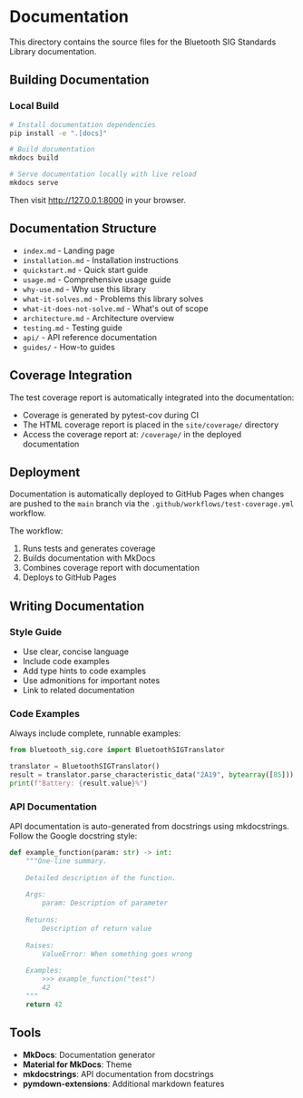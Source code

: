 # Documentation

This directory contains the source files for the Bluetooth SIG Standards Library documentation.

## Building Documentation

### Local Build

```bash
# Install documentation dependencies
pip install -e ".[docs]"

# Build documentation
mkdocs build

# Serve documentation locally with live reload
mkdocs serve
```

Then visit http://127.0.0.1:8000 in your browser.

## Documentation Structure

- `index.md` - Landing page
- `installation.md` - Installation instructions
- `quickstart.md` - Quick start guide
- `usage.md` - Comprehensive usage guide
- `why-use.md` - Why use this library
- `what-it-solves.md` - Problems this library solves
- `what-it-does-not-solve.md` - What's out of scope
- `architecture.md` - Architecture overview
- `testing.md` - Testing guide
- `api/` - API reference documentation
- `guides/` - How-to guides

## Coverage Integration

The test coverage report is automatically integrated into the documentation:

- Coverage is generated by pytest-cov during CI
- The HTML coverage report is placed in the `site/coverage/` directory
- Access the coverage report at: `/coverage/` in the deployed documentation

## Deployment

Documentation is automatically deployed to GitHub Pages when changes are pushed to the `main` branch via the `.github/workflows/test-coverage.yml` workflow.

The workflow:
1. Runs tests and generates coverage
2. Builds documentation with MkDocs
3. Combines coverage report with documentation
4. Deploys to GitHub Pages

## Writing Documentation

### Style Guide

- Use clear, concise language
- Include code examples
- Add type hints to code examples
- Use admonitions for important notes
- Link to related documentation

### Code Examples

Always include complete, runnable examples:

```python
from bluetooth_sig.core import BluetoothSIGTranslator

translator = BluetoothSIGTranslator()
result = translator.parse_characteristic_data("2A19", bytearray([85]))
print(f"Battery: {result.value}%")
```

### API Documentation

API documentation is auto-generated from docstrings using mkdocstrings. Follow the Google docstring style:

```python
def example_function(param: str) -> int:
    """One-line summary.
    
    Detailed description of the function.
    
    Args:
        param: Description of parameter
        
    Returns:
        Description of return value
        
    Raises:
        ValueError: When something goes wrong
        
    Examples:
        >>> example_function("test")
        42
    """
    return 42
```

## Tools

- **MkDocs**: Documentation generator
- **Material for MkDocs**: Theme
- **mkdocstrings**: API documentation from docstrings
- **pymdown-extensions**: Additional markdown features
